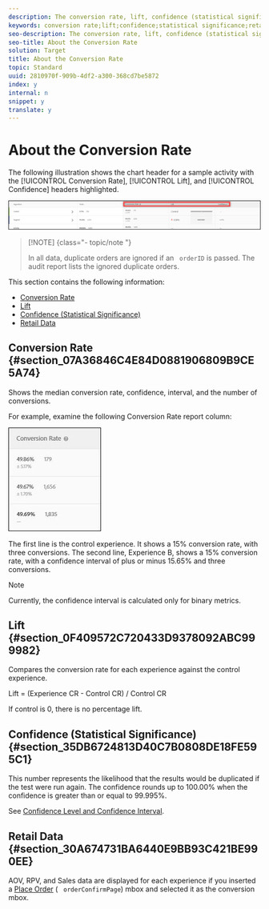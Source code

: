 ```yaml
---
description: The conversion rate, lift, confidence (statistical significance) and confidence interval are reported for each experience.
keywords: conversion rate;lift;confidence;statistical significance;retail data
seo-description: The conversion rate, lift, confidence (statistical significance) and confidence interval are reported for each experience.
seo-title: About the Conversion Rate
solution: Target
title: About the Conversion Rate
topic: Standard
uuid: 2810970f-909b-4df2-a300-368cd7be5872
index: y
internal: n
snippet: y
translate: y
---
```


# About the Conversion Rate

The following illustration shows the chart header for a sample activity with the [!UICONTROL  Conversion Rate], [!UICONTROL  Lift], and [!UICONTROL  Confidence] headers highlighted. 

![](../assets/conversion-rate.jpg) 


>[!NOTE] {class="- topic/note "}
>
>In all data, duplicate orders are ignored if an ` orderID` is passed. The audit report lists the ignored duplicate orders. 



This section contains the following information: 


* [ Conversion Rate](../c_reports/c_conversion_rate.md#section_07A36846C4E84D0881906809B9CE5A74)
* [ Lift](../c_reports/c_conversion_rate.md#section_0F409572C720433D9378092ABC999982)
* [ Confidence (Statistical Significance)](../c_reports/c_conversion_rate.md#section_35DB6724813D40C7B0808DE18FE595C1)
* [ Retail Data](../c_reports/c_conversion_rate.md#section_30A674731BA6440E9BB93C421BE990EE)


## Conversion Rate {#section_07A36846C4E84D0881906809B9CE5A74}

Shows the median conversion rate, confidence, interval, and the number of conversions. 

For example, examine the following Conversion Rate report column: 

![](../assets/conversion-rate-detail.jpg) 

The first line is the control experience. It shows a 15% conversion rate, with three conversions. The second line, Experience B, shows a 15% conversion rate, with a confidence interval of plus or minus 15.65% and three conversions. 


>[!NOTE]
>
>Currently, the confidence interval is calculated only for binary metrics.



## Lift {#section_0F409572C720433D9378092ABC999982}

Compares the conversion rate for each experience against the control experience. 

Lift = (Experience CR - Control CR) / Control CR 

If control is 0, there is no percentage lift. 

## Confidence (Statistical Significance) {#section_35DB6724813D40C7B0808DE18FE595C1}

This number represents the likelihood that the results would be duplicated if the test were run again. The confidence rounds up to 100.00% when the confidence is greater than or equal to 99.995%. 

See [ Confidence Level and Confidence Interval](../c_reports/c_conversion_rate/c_confidence_level_and_confidence_interval.md#concept_0D0002A1EBDF420E9C50E2A46F36629B). 

## Retail Data {#section_30A674731BA6440E9BB93C421BE990EE}

AOV, RPV, and Sales data are displayed for each experience if you inserted a [ Place Order](https://marketing.adobe.com/resources/help/en_US/target/ov/t_orderconfirm_create.html) ( ` orderConfirmPage`) mbox and selected it as the conversion mbox. 
